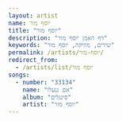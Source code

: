 ```yaml
---
layout: artist
name: יוסף מור
title: "יוסף מור"
description: "דף האמן יוסף מור"
keywords: "שירים, מוזיקה, יוסף מור"
permalink: /artists/יוסף-מור/
redirect_from:
  - /artists/list/יוסף מור
songs:
  - number: "33134"
    name: "אם ננעלו"
    album: "סינגלים"
    artist: "יוסף מור"
---
```

